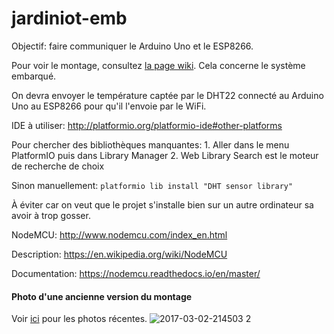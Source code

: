 # jardiniot-emb

Objectif: faire communiquer le Arduino Uno et le ESP8266. 

Pour voir le montage, consultez [la page wiki](https://github.com/ClubCedille/jardiniot/wiki/Composantes-%C3%A9lectroniques). Cela concerne le système embarqué. 

On devra envoyer le température captée par le DHT22 connecté au Arduino Uno au ESP8266 pour qu'il l'envoie par le WiFi. 

IDE à utiliser: http://platformio.org/platformio-ide#other-platforms

Pour chercher des bibliothèques manquantes:
	1. Aller dans le menu PlatformIO puis dans Library Manager
	2. Web Library Search est le moteur de recherche de choix

Sinon manuellement: `platformio lib install "DHT sensor library"`

À éviter car on veut que le projet s'installe bien sur un autre ordinateur sa avoir à trop gosser. 


NodeMCU: http://www.nodemcu.com/index_en.html

Description: https://en.wikipedia.org/wiki/NodeMCU

Documentation: https://nodemcu.readthedocs.io/en/master/

#### Photo d'une ancienne version du montage

Voir [ici](https://github.com/ClubCedille/jardiniot/wiki/Composantes-%C3%A9lectroniques) pour les photos récentes. 
![2017-03-02-214503 2](https://cloud.githubusercontent.com/assets/6194072/23536579/d562b726-ff93-11e6-8868-f21fe216f864.jpg)




